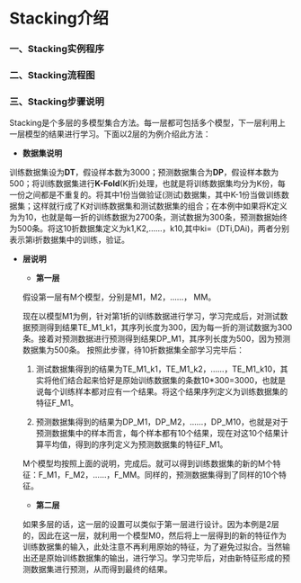 # Stacking介绍

### 一、Stacking实例程序

### 二、Stacking流程图

### 三、Stacking步骤说明

Stacking是个多层的多模型集合方法。每一层都可包括多个模型，下一层利用上一层模型的结果进行学习。下面以2层的为例介绍此方法：


* **数据集说明**

训练数据集设为**DT**，假设样本数为3000；预测数据集合为**DP**，假设样本数为500；将训练数据集进行**K-Fold**(K折)处理，也就是将训练数据集均分为K份，每一份之间都是不重复的。将其中1份当做验证(测试)数据集，其中K-1份当做训练数据集；这样就行成了K对训练数据集和测试数据集的组合；在本例中如果将K定义为为10，也就是每一折的训练数据为2700条，测试数据为300条，预测数据始终为500条。将这10折数据集定义为k1,K2,……，k10,其中ki=（DTi,DAi)，两者分别表示第i折数据集中的训练，验证。


* **层说明**

     + **第一层**
     
     
     假设第一层有M个模型，分别是M1，M2，……， MM。
     
     现在以模型M1为例，针对第1折的训练数据进行学习，学习完成后，对测试数据预测得到结果TE_M1_k1，其序列长度为300，因为每一折的测试数据为300条。接着对预测数据进行预测得到结果DP_M1，其序列长度为500，因为预测数据集为500条。 按照此步骤，待10折数据集全部学习完毕后：
     
     1. 测试数据集得到的结果为TE_M1_k1，TE_M1_k2，……，TE_M1_k10，其实将他们结合起来恰好是原始训练数据集的条数10\*300=3000，也就是说每个训练样本都对应有一个结果。将这个结果序列定义为训练数据集的特征F_M1。
     
     2. 预测数据集得到的结果为DP_M1，DP_M2，……，DP_M10，也就是对于预测数据集中的样本而言，每个样本都有10个结果，现在对这10个结果计算平均值，得到的序列定义为预测数据集的特征F_M1。
     
     M个模型均按照上面的说明，完成后。就可以得到训练数据集的新的M个特征：F_M1，F_M2，……，F_MM。同样的，预测数据集得到了同样的10个特征。
     
     
    + **第二层**   
    
     如果多层的话，这一层的设置可以类似于第一层进行设计。因为本例是2层的，因此在这一层，就利用一个模型M0，然后将上一层得到的新的特征作为训练数据集的输入，此处注意不再利用原始的特征，为了避免过拟合。当然输出还是原始训练数据集的输出，进行学习。学习完毕后，对由新特征形成的预测数据集进行预测，从而得到最终的结果。
     
     

     
     
     
     





 
 



